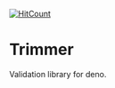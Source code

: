 [![HitCount](http://hits.dwyl.com/changjoo-park/trimmer.svg)](http://hits.dwyl.com/changjoo-park/trimmer)

# Trimmer

Validation library for deno.


